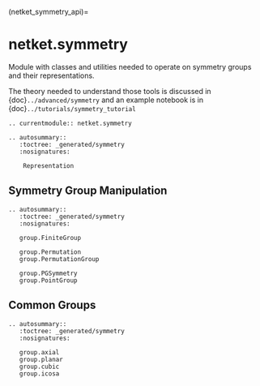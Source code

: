 (netket_symmetry_api)=
# netket.symmetry

Module with classes and utilities needed to operate on symmetry groups and their representations.

The theory needed to understand those tools is discussed in {doc}`../advanced/symmetry` and an example notebook is in {doc}`../tutorials/symmetry_tutorial`

```{eval-rst}
.. currentmodule:: netket.symmetry

.. autosummary::
   :toctree: _generated/symmetry
   :nosignatures:

	Representation
```

## Symmetry Group Manipulation

```{eval-rst}
.. autosummary::
   :toctree: _generated/symmetry
   :nosignatures:

   group.FiniteGroup

   group.Permutation 
   group.PermutationGroup 

   group.PGSymmetry
   group.PointGroup
```

## Common Groups

```{eval-rst}
.. autosummary::
   :toctree: _generated/symmetry
   :nosignatures:

   group.axial
   group.planar
   group.cubic
   group.icosa
```


